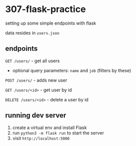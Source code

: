 # 307-flask-practice
setting up some simple endpoints with flask

data resides in `users.json`

## endpoints
`GET /users/` - get all users
- optional query parameters: `name` and `job` (filters by these)

`POST /users/` - adds new user

`GET /users/<id>` - get user by id

`DELETE /users/<id>` - delete a user by id

## running dev server
1. create a virtual env and install Flask
2. run `python3 -m flask run` to start the server
3. visit `http://localhost:5000`

